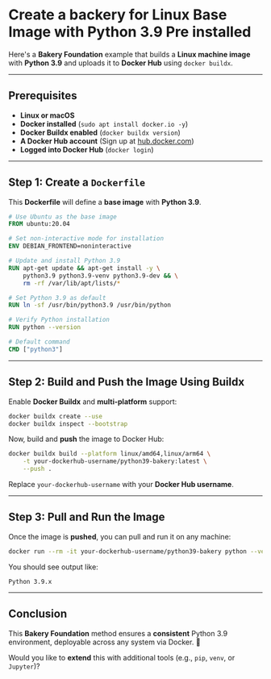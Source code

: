 # Create a backery for Linux Base Image with Python 3.9 Pre installed

Here's a **Bakery Foundation** example that builds a **Linux machine image** with **Python 3.9** and uploads it to **Docker Hub** using `docker buildx`.  

---

## **Prerequisites**
- **Linux or macOS**
- **Docker installed** (`sudo apt install docker.io -y`)
- **Docker Buildx enabled** (`docker buildx version`)
- **A Docker Hub account** (Sign up at [hub.docker.com](https://hub.docker.com/))
- **Logged into Docker Hub** (`docker login`)

---

## **Step 1: Create a `Dockerfile`**
This **Dockerfile** will define a **base image** with **Python 3.9**.

```dockerfile
# Use Ubuntu as the base image
FROM ubuntu:20.04

# Set non-interactive mode for installation
ENV DEBIAN_FRONTEND=noninteractive

# Update and install Python 3.9
RUN apt-get update && apt-get install -y \
    python3.9 python3.9-venv python3.9-dev && \
    rm -rf /var/lib/apt/lists/*

# Set Python 3.9 as default
RUN ln -sf /usr/bin/python3.9 /usr/bin/python

# Verify Python installation
RUN python --version

# Default command
CMD ["python3"]
```

---

## **Step 2: Build and Push the Image Using Buildx**
Enable **Docker Buildx** and **multi-platform** support:

```sh
docker buildx create --use
docker buildx inspect --bootstrap
```

Now, build and **push** the image to Docker Hub:

```sh
docker buildx build --platform linux/amd64,linux/arm64 \
    -t your-dockerhub-username/python39-bakery:latest \
    --push .
```

Replace `your-dockerhub-username` with your **Docker Hub username**.

---

## **Step 3: Pull and Run the Image**
Once the image is **pushed**, you can pull and run it on any machine:

```sh
docker run --rm -it your-dockerhub-username/python39-bakery python --version
```

You should see output like:

```
Python 3.9.x
```

---

## **Conclusion**
This **Bakery Foundation** method ensures a **consistent** Python 3.9 environment, deployable across any system via Docker. 🚀

Would you like to **extend** this with additional tools (e.g., `pip`, `venv`, or `Jupyter`)?